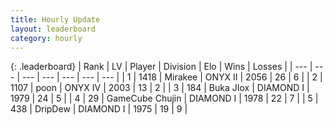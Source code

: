 ```yaml
---
title: Hourly Update
layout: leaderboard
category: hourly
---
```


{: .leaderboard}
| Rank | LV | Player | Division | Elo | Wins | Losses |
| --- | --- | --- | --- | --- | --- | --- |
| <span data-change="0">1</span> | 1418 | <span title="ID: 416373">Mirakee</span> | ONYX II | <span data-change="40">2056</span> | <span data-change="4">26</span> | <span data-change="0">6</span> |
| <span data-change="1">2</span> | 1107 | <span title="ID: 540690">poon</span> | ONYX IV | <span data-change="0">2003</span> | <span data-change="0">13</span> | <span data-change="0">2</span> |
| <span data-change="2">3</span> | 184 | <span title="ID: 693106">Buka JIox</span> | DIAMOND I | <span data-change="0">1979</span> | <span data-change="0">24</span> | <span data-change="0">5</span> |
| <span data-change="14">4</span> | 29 | <span title="ID: 754306">GameCube Chujin</span> | DIAMOND I | <span data-change="72">1978</span> | <span data-change="5">22</span> | <span data-change="0">7</span> |
| <span data-change="-3">5</span> | 438 | <span title="ID: 649454">DripDew</span> | DIAMOND I | <span data-change="-31">1975</span> | <span data-change="1">19</span> | <span data-change="3">9</span> |